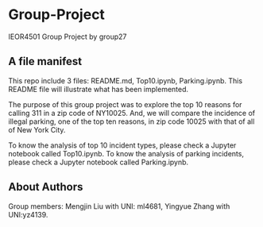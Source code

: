# Group-Project
IEOR4501 Group Project by group27
## A file manifest
This repo include 3 files: README.md, Top10.ipynb, Parking.ipynb. This README file will illustrate what has been implemented.
  
  The purpose of this group project was to explore the top 10 reasons for calling 311 in a zip code of NY10025. And, we will compare the incidence of illegal parking, one of the top ten reasons, in zip code 10025 with that of all of New York City.
  
  To know the analysis of top 10 incident types, please check a Jupyter notebook called Top10.ipynb. To know the analysis of parking incidents, please check a Jupyter notebook called Parking.ipynb.
## About Authors
Group members: Mengjin Liu with UNI: ml4681, Yingyue Zhang with UNI:yz4139.
